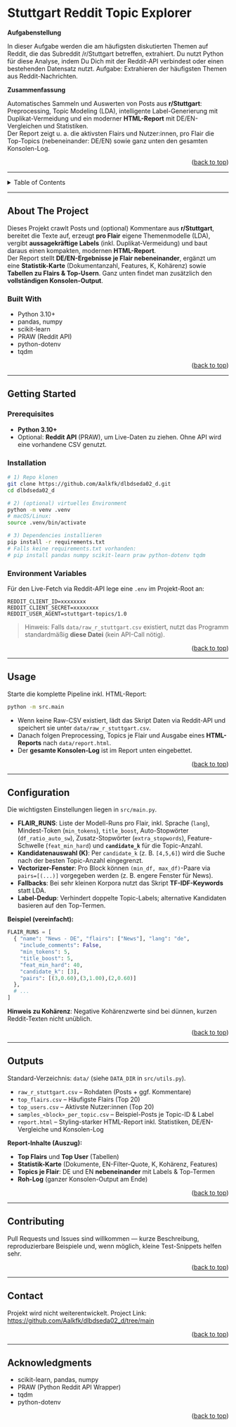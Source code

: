<div id="readme-top"></div>

# Stuttgart Reddit Topic Explorer

**Aufgabenstellung**

In dieser Aufgabe werden die am häufigsten diskutierten Themen auf Reddit, die das Subreddit /r/Stuttgart betreffen, extrahiert. Du nutzt Python für diese Analyse, indem Du Dich mit der Reddit-API verbindest oder einen bestehenden Datensatz nutzt. Aufgabe: Extrahieren der häufigsten Themen aus Reddit-Nachrichten.

**Zusammenfassung**

Automatisches Sammeln und Auswerten von Posts aus **r/Stuttgart**: Preprocessing, Topic Modeling (LDA), intelligente Label-Generierung mit Duplikat-Vermeidung und ein moderner **HTML-Report** mit DE/EN-Vergleichen und Statistiken.  
Der Report zeigt u. a. die aktivsten Flairs und Nutzer:innen, pro Flair die Top-Topics (nebeneinander: DE/EN) sowie ganz unten den gesamten Konsolen-Log.

<p align="right">(<a href="#readme-top">back to top</a>)</p>

---

<!-- TABLE OF CONTENTS -->
<details>
  <summary>Table of Contents</summary>
  <ol>
    <li><a href="#about-the-project">About The Project</a>
      <ul>
        <li><a href="#built-with">Built With</a></li>
      </ul>
    </li>
    <li><a href="#getting-started">Getting Started</a>
      <ul>
        <li><a href="#prerequisites">Prerequisites</a></li>
        <li><a href="#installation">Installation</a></li>
        <li><a href="#environment-variables">Environment Variables</a></li>
      </ul>
    </li>
    <li><a href="#usage">Usage</a></li>
    <li><a href="#configuration">Configuration</a></li>
    <li><a href="#outputs">Outputs</a></li>
    <li><a href="#roadmap">Roadmap</a></li>
    <li><a href="#contributing">Contributing</a></li>
    <li><a href="#license">License</a></li>
    <li><a href="#contact">Contact</a></li>
    <li><a href="#acknowledgments">Acknowledgments</a></li>
  </ol>
</details>

---

## About The Project

Dieses Projekt crawlt Posts und (optional) Kommentare aus **r/Stuttgart**, bereitet die Texte auf, erzeugt **pro Flair** eigene Themenmodelle (LDA), vergibt **aussagekräftige Labels** (inkl. Duplikat-Vermeidung) und baut daraus einen kompakten, modernen **HTML-Report**.  
Der Report stellt **DE/EN-Ergebnisse je Flair nebeneinander**, ergänzt um eine **Statistik-Karte** (Dokumentanzahl, Features, K, Kohärenz) sowie **Tabellen zu Flairs & Top-Usern**. Ganz unten findet man zusätzlich den **vollständigen Konsolen-Output**.

### Built With

- Python 3.10+
- pandas, numpy
- scikit-learn
- PRAW (Reddit API)
- python-dotenv
- tqdm

<p align="right">(<a href="#readme-top">back to top</a>)</p>

---

## Getting Started

### Prerequisites

- **Python 3.10+**
- Optional: **Reddit API** (PRAW), um Live-Daten zu ziehen. Ohne API wird eine vorhandene CSV genutzt.

### Installation

```bash
# 1) Repo klonen
git clone https://github.com/Aalkfk/dlbdseda02_d.git
cd dlbdseda02_d

# 2) (optional) virtuelles Environment
python -m venv .venv
# macOS/Linux:
source .venv/bin/activate

# 3) Dependencies installieren
pip install -r requirements.txt
# Falls keine requirements.txt vorhanden:
# pip install pandas numpy scikit-learn praw python-dotenv tqdm
```

### Environment Variables

Für den Live-Fetch via Reddit-API lege eine `.env` im Projekt-Root an:

```env
REDDIT_CLIENT_ID=xxxxxxxx
REDDIT_CLIENT_SECRET=xxxxxxxx
REDDIT_USER_AGENT=stuttgart-topics/1.0
```

> Hinweis: Falls `data/raw_r_stuttgart.csv` existiert, nutzt das Programm standardmäßig **diese Datei** (kein API-Call nötig).

<p align="right">(<a href="#readme-top">back to top</a>)</p>

---

## Usage

Starte die komplette Pipeline inkl. HTML-Report:

```bash
python -m src.main
```

- Wenn keine Raw-CSV existiert, lädt das Skript Daten via Reddit-API und speichert sie unter `data/raw_r_stuttgart.csv`.
- Danach folgen Preprocessing, Topics je Flair und Ausgabe eines **HTML-Reports** nach `data/report.html`.  
- Der **gesamte Konsolen-Log** ist im Report unten eingebettet.

<p align="right">(<a href="#readme-top">back to top</a>)</p>

---

## Configuration

Die wichtigsten Einstellungen liegen in `src/main.py`.

- **FLAIR_RUNS**: Liste der Modell-Runs pro Flair, inkl. Sprache (`lang`), Mindest-Token (`min_tokens`), `title_boost`, Auto-Stopwörter (`df_ratio_auto_sw`), Zusatz-Stopwörter (`extra_stopwords`), Feature-Schwelle (`feat_min_hard`) und **`candidate_k`** für die Topic-Anzahl.
- **Kandidatenauswahl (K)**: Per `candidate_k` (z. B. `[4,5,6]`) wird die Suche nach der besten Topic-Anzahl eingegrenzt.
- **Vectorizer-Fenster**: Pro Block können `(min_df, max_df)`-Paare via `pairs=[(...)]` vorgegeben werden (z. B. engere Fenster für News).
- **Fallbacks**: Bei sehr kleinen Korpora nutzt das Skript **TF-IDF-Keywords** statt LDA.
- **Label-Dedup**: Verhindert doppelte Topic-Labels; alternative Kandidaten basieren auf den Top-Termen.

**Beispiel (vereinfacht):**
```python
FLAIR_RUNS = [
  { "name": "News - DE", "flairs": ["News"], "lang": "de",
    "include_comments": False,
    "min_tokens": 5,
    "title_boost": 5,
    "feat_min_hard": 40,
    "candidate_k": [3],
    "pairs": [(3,0.60),(3,1.00),(2,0.60)]
  },
  # ...
]
```

**Hinweis zu Kohärenz**: Negative Kohärenzwerte sind bei dünnen, kurzen Reddit-Texten nicht unüblich.

<p align="right">(<a href="#readme-top">back to top</a>)</p>

---

## Outputs

Standard-Verzeichnis: `data/` (siehe `DATA_DIR` in `src/utils.py`).

- `raw_r_stuttgart.csv` – Rohdaten (Posts + ggf. Kommentare)  
- `top_flairs.csv` – Häufigste Flairs (Top 20)  
- `top_users.csv` – Aktivste Nutzer:innen (Top 20)  
- `samples_<block>_per_topic.csv` – Beispiel-Posts je Topic-ID & Label  
- `report.html` – Styling-starker HTML-Report inkl. Statistiken, DE/EN-Vergleiche und Konsolen-Log

**Report-Inhalte (Auszug):**
- **Top Flairs** und **Top User** (Tabellen)
- **Statistik-Karte** (Dokumente, EN-Filter-Quote, K, Kohärenz, Features)
- **Topics je Flair**: DE und EN **nebeneinander** mit Labels & Top-Termen
- **Roh-Log** (ganzer Konsolen-Output am Ende)

<p align="right">(<a href="#readme-top">back to top</a>)</p>

---

## Contributing

Pull Requests und Issues sind willkommen — kurze Beschreibung, reproduzierbare Beispiele und, wenn möglich, kleine Test-Snippets helfen sehr.

<p align="right">(<a href="#readme-top">back to top</a>)</p>

---

## Contact

Projekt wird nicht weiterentwickelt. 
Project Link: https://github.com/Aalkfk/dlbdseda02_d/tree/main

<p align="right">(<a href="#readme-top">back to top</a>)</p>

---

## Acknowledgments

- scikit-learn, pandas, numpy  
- PRAW (Python Reddit API Wrapper)  
- tqdm  
- python-dotenv  

<p align="right">(<a href="#readme-top">back to top</a>)</p>
